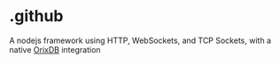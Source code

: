 # .github
A nodejs framework using HTTP, WebSockets, and TCP Sockets, with a native [OrixDB](https://github.com/orixdb) integration
